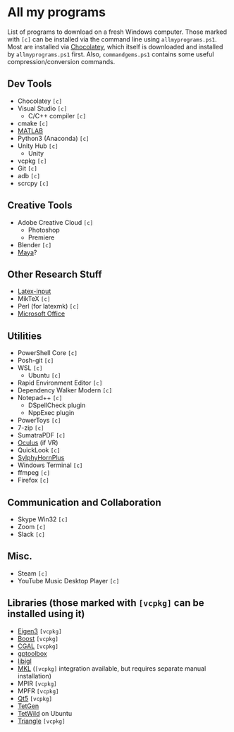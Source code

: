 # All my programs
List of programs to download on a fresh Windows computer. Those marked with `[c]` can be installed via the command line using `allmyprograms.ps1`. Most are installed via [Chocolatey](chocolatey.org/), which itself is downloaded and installed by `allmyprograms.ps1` first. Also, `commandgems.ps1` contains some useful compression/conversion commands.

## Dev Tools
- Chocolatey `[c]`
- Visual Studio `[c]`
  - C/C++ compiler `[c]`
- cmake `[c]`
- [MATLAB](https://www.mathworks.com/downloads/)
- Python3 (Anaconda) `[c]`
- Unity Hub `[c]`
  - Unity
- vcpkg `[c]`
- Git `[c]`
- adb `[c]`
- scrcpy `[c]`

## Creative Tools
- Adobe Creative Cloud `[c]`
  - Photoshop
  - Premiere
- Blender `[c]`
- [Maya](https://www.autodesk.ca/en/products/maya/overview)?

## Other Research Stuff
- [Latex-input](https://github.com/dacin21/latex-input)
- MikTeX `[c]`
- Perl (for latexmk) `[c]`
- [Microsoft Office](https://www.office.com)

## Utilities
- PowerShell Core `[c]`
- Posh-git `[c]`
- WSL `[c]`
  - Ubuntu `[c]`
- Rapid Environment Editor `[c]`
- Dependency Walker Modern `[c]`
- Notepad++ `[c]`
  - DSpellCheck plugin
  - NppExec plugin
- PowerToys `[c]`
- 7-zip `[c]`
- SumatraPDF `[c]`
- [Oculus](https://www.oculus.com/setup/) (if VR)
- QuickLook `[c]`
- [SylphyHornPlus](https://github.com/hwtnb/SylphyHornPlusWin11)
- Windows Terminal `[c]`
- ffmpeg `[c]`
- Firefox `[c]`

## Communication and Collaboration
- Skype Win32 `[c]`
- Zoom `[c]`
- Slack `[c]`

## Misc.
- Steam `[c]`
- YouTube Music Desktop Player `[c]`

## Libraries (those marked with `[vcpkg]` can be installed using it)
- [Eigen3](https://eigen.tuxfamily.org/index.php?title=Main_Page) `[vcpkg]`
- [Boost](https://sourceforge.net/projects/boost/files/boost-binaries/) `[vcpkg]`
- [CGAL](https://github.com/CGAL/cgal) `[vcpkg]`
- [gptoolbox](https://github.com/alecjacobson/gptoolbox/)
- [libigl](https://github.com/libigl/libigl/)
- [MKL](https://github.com/oneapi-src/oneMKL) (`[vcpkg]` integration available, but requires separate manual installation)
- MPIR `[vcpkg]`
- MPFR `[vcpkg]`
- [Qt5](https://www.qt.io/download) `[vcpkg]`
- [TetGen](https://github.com/jdumas/tetgen)
- [TetWild](https://github.com/Yixin-Hu/TetWild) on Ubuntu
- [Triangle](https://github.com/libigl/triangle) `[vcpkg]`
